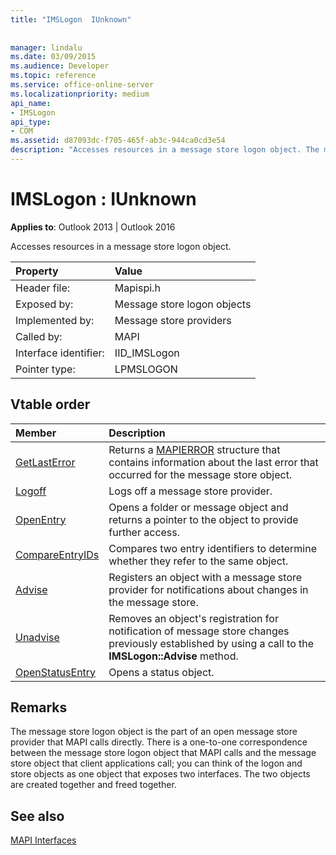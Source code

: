 ```yaml
---
title: "IMSLogon  IUnknown"
 
 
manager: lindalu
ms.date: 03/09/2015
ms.audience: Developer
ms.topic: reference
ms.service: office-online-server
ms.localizationpriority: medium
api_name:
- IMSLogon
api_type:
- COM
ms.assetid: d87093dc-f705-465f-ab3c-944ca0cd3e54
description: "Accesses resources in a message store logon object. The message store logon object is the part of an open message store provider that MAPI calls directly."
---
```


# IMSLogon : IUnknown

  
  
**Applies to**: Outlook 2013 | Outlook 2016 
  
Accesses resources in a message store logon object.
  
|Property |Value |
|:-----|:-----|
|Header file:  <br/> |Mapispi.h  <br/> |
|Exposed by:  <br/> |Message store logon objects  <br/> |
|Implemented by:  <br/> |Message store providers  <br/> |
|Called by:  <br/> |MAPI  <br/> |
|Interface identifier:  <br/> |IID_IMSLogon  <br/> |
|Pointer type:  <br/> |LPMSLOGON  <br/> |
   
## Vtable order

|Member |Description |
|:-----|:-----|
|[GetLastError](imslogon-getlasterror.md) <br/> |Returns a [MAPIERROR](mapierror.md) structure that contains information about the last error that occurred for the message store object. |
|[Logoff](imslogon-logoff.md) <br/> |Logs off a message store provider. |
|[OpenEntry](imslogon-openentry.md) <br/> |Opens a folder or message object and returns a pointer to the object to provide further access. |
|[CompareEntryIDs](imslogon-compareentryids.md) <br/> |Compares two entry identifiers to determine whether they refer to the same object. |
|[Advise](imslogon-advise.md) <br/> |Registers an object with a message store provider for notifications about changes in the message store. |
|[Unadvise](imslogon-unadvise.md) <br/> |Removes an object's registration for notification of message store changes previously established by using a call to the **IMSLogon::Advise** method. |
|[OpenStatusEntry](imslogon-openstatusentry.md) <br/> |Opens a status object. |
   
## Remarks

The message store logon object is the part of an open message store provider that MAPI calls directly. There is a one-to-one correspondence between the message store logon object that MAPI calls and the message store object that client applications call; you can think of the logon and store objects as one object that exposes two interfaces. The two objects are created together and freed together.
  
## See also



[MAPI Interfaces](mapi-interfaces.md)

